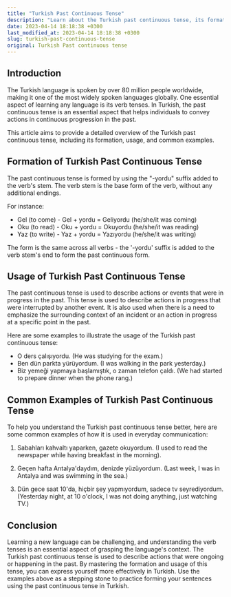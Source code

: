 ```yaml
---
title: "Turkish Past Continuous Tense"
description: "Learn about the Turkish past continuous tense, its formation, usage, and common examples to help you master this aspect of the Turkish language."
date: 2023-04-14 18:18:38 +0300
last_modified_at: 2023-04-14 18:18:38 +0300
slug: turkish-past-continuous-tense
original: Turkish Past continuous tense
---
```

## Introduction

The Turkish language is spoken by over 80 million people worldwide, making it one of the most widely spoken languages globally. One essential aspect of learning any language is its verb tenses. In Turkish, the past continuous tense is an essential aspect that helps individuals to convey actions in continuous progression in the past. 

This article aims to provide a detailed overview of the Turkish past continuous tense, including its formation, usage, and common examples.

## Formation of Turkish Past Continuous Tense

The past continuous tense is formed by using the "-yordu" suffix added to the verb's stem. The verb stem is the base form of the verb, without any additional endings.

For instance: 

- Gel (to come) - Gel + yordu = Geliyordu (he/she/it was coming)
- Oku (to read) - Oku + yordu = Okuyordu (he/she/it was reading)
- Yaz (to write) - Yaz + yordu = Yazıyordu (he/she/it was writing)

The form is the same across all verbs - the '-yordu' suffix is added to the verb stem's end to form the past continuous form.

## Usage of Turkish Past Continuous Tense

The past continuous tense is used to describe actions or events that were in progress in the past. This tense is used to describe actions in progress that were interrupted by another event. It is also used when there is a need to emphasize the surrounding context of an incident or an action in progress at a specific point in the past.

Here are some examples to illustrate the usage of the Turkish past continuous tense: 

- O ders çalışıyordu. (He was studying for the exam.)
- Ben dün parkta yürüyordum. (I was walking in the park yesterday.)
- Biz yemeği yapmaya başlamıştık, o zaman telefon çaldı. (We had started to prepare dinner when the phone rang.)

## Common Examples of Turkish Past Continuous Tense

To help you understand the Turkish past continuous tense better, here are some common examples of how it is used in everyday communication:

1. Sabahları kahvaltı yaparken, gazete okuyordum. (I used to read the newspaper while having breakfast in the morning).

2. Geçen hafta Antalya'daydım, denizde yüzüyordum. (Last week, I was in Antalya and was swimming in the sea.)

3. Dün gece saat 10'da, hiçbir şey yapmıyordum, sadece tv seyrediyordum. (Yesterday night, at 10 o'clock, I was not doing anything, just watching TV.)

## Conclusion

Learning a new language can be challenging, and understanding the verb tenses is an essential aspect of grasping the language's context. The Turkish past continuous tense is used to describe actions that were ongoing or happening in the past. By mastering the formation and usage of this tense, you can express yourself more effectively in Turkish. Use the examples above as a stepping stone to practice forming your sentences using the past continuous tense in Turkish.